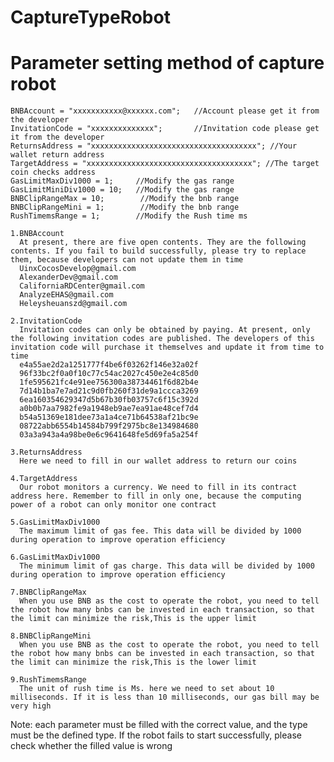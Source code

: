 # CaptureTypeRobot

# Parameter setting method of capture robot

    BNBAccount = "xxxxxxxxxxx@xxxxxx.com";   //Account please get it from the developer
    InvitationCode = "xxxxxxxxxxxxxx";       //Invitation code please get it from the developer
    ReturnsAddress = "xxxxxxxxxxxxxxxxxxxxxxxxxxxxxxxxxxxxx"; //Your wallet return address
    TargetAddress = "xxxxxxxxxxxxxxxxxxxxxxxxxxxxxxxxxxxxx"; //The target coin checks address
    GasLimitMaxDiv1000 = 1;     //Modify the gas range
    GasLimitMiniDiv1000 = 10;   //Modify the gas range
    BNBClipRangeMax = 10;        //Modify the bnb range
    BNBClipRangeMini = 1;        //Modify the bnb range
    RushTimemsRange = 1;        //Modify the Rush time ms
    
    1.BNBAccount
      At present, there are five open contents. They are the following contents. If you fail to build successfully, please try to replace them, because developers can not update them in time
      UinxCocosDevelop@gmail.com
      AlexanderDev@gmail.com
      CaliforniaRDCenter@gmail.com
      AnalyzeEHAS@gmail.com
      Heleysheuanszd@gmail.com
      
    2.InvitationCode
      Invitation codes can only be obtained by paying. At present, only the following invitation codes are published. The developers of this invitation code will purchase it themselves and update it from time to time
      e4a55ae2d2a1251777f4be6f03262f146e32a02f
      96f33bc2f0a0f10c77c54ac2027c450e2e4c85d0
      1fe595621fc4e91ee756300a38734461f6d82b4e
      7d14b1ba7e7ad21c9d0fb260f31de9a1ccca3269
      6ea160354629347d5b67b30fb03757c6f15c392d
      a0b0b7aa7982fe9a1948eb9ae7ea91ae48cef7d4
      b54a51369e181dee73a1a4ce71b64538af21bc9e
      08722abb6554b14584b799f2975bc8e134984680
      03a3a943a4a98be0e6c9641648fe5d69fa5a254f
      
    3.ReturnsAddress
      Here we need to fill in our wallet address to return our coins
      
    4.TargetAddress
      Our robot monitors a currency. We need to fill in its contract address here. Remember to fill in only one, because the computing power of a robot can only monitor one contract
      
    5.GasLimitMaxDiv1000
      The maximum limit of gas fee. This data will be divided by 1000 during operation to improve operation efficiency
      
    6.GasLimitMaxDiv1000
      The minimum limit of gas charge. This data will be divided by 1000 during operation to improve operation efficiency
      
    7.BNBClipRangeMax
      When you use BNB as the cost to operate the robot, you need to tell the robot how many bnbs can be invested in each transaction, so that the limit can minimize the risk,This is the upper limit
    
    8.BNBClipRangeMini
      When you use BNB as the cost to operate the robot, you need to tell the robot how many bnbs can be invested in each transaction, so that the limit can minimize the risk,This is the lower limit
      
    9.RushTimemsRange
      The unit of rush time is Ms. here we need to set about 10 milliseconds. If it is less than 10 milliseconds, our gas bill may be very high
      
 Note: each parameter must be filled with the correct value, and the type must be the defined type. If the robot fails to start successfully, please check whether the filled value is wrong   
      
